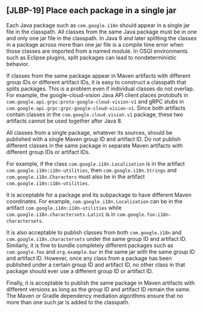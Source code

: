 [JLBP-19] Place each package in a single jar
--------------------------------------------------

Each Java package such as `com.google.i18n` should
appear in a single jar file in the classpath.
All classes from the same Java package must be in one and only
one jar file in the classpath.
In Java 9 and later splitting the classes in a package across
more than one jar file is a compile time error when those classes are
imported from a named module.
In OSGI environments such as Eclipse plugins, split packages
can lead to nondeterministic behavior.

If classes from the same package appear in Maven artifacts
with different group IDs or different artifact IDs,
it is easy to construct a classpath that
splits packages. This is a problem even if individual classes
do not overlap. For example, the google-cloud-vision Java API client
places protobufs in `com.google.api.grpc:proto-google-cloud-vision-v1`
and gRPC stubs in `com.google.api.grpc:grpc-google-cloud-vision-v1`.
Since both artifacts contain classes in the `com.google.cloud.vision.v1` package,
these two artifacts cannot be used together after Java 8.

All classes from a single package, whatever its sources, should
be published with a single Maven group ID and artifact ID.
Do not publish different classes in the same package in separate
Maven artifacts with different group IDs or artifact IDs.

For example, if the class `com.google.i18n.Localization` is in the artifact
`com.google.i18n:i18n-utilities`, then `com.google.i18n.Strings`
and `com.google.i18n.Characters` must also be in the artifact
`com.google.i18n:i18n-utilities`.

It is acceptable for a package and its subpackage to have different Maven coordinates.
For example, `com.google.i18n.Localization` can be in the artifact
`com.google.i18n:i18n-utilities` while `com.google.i18n.charactersets.Latin1` is in
`com.google.foo:i18n-charactersets`.

It is also acceptable to publish classes from both `com.google.i18n` and
`com.google.i18n.charactersets` under the same group ID and artifact ID.
Similarly, it is fine to bundle completely different packages such as
`com.google.foo` and `org.example.bar` in the same jar with the same group ID and artifact ID.
However, once any class from a package has been published under a certain
group ID and artifact ID, no other class in that package should ever use
a different group ID or artifact ID.

Finally, it is acceptable to publish the same package in Maven artifacts with
different versions as long as the group ID and artifact ID remain the same.
The Maven or Gradle dependency mediation algorithms ensure that no more than one
such jar is added to the classpath.
